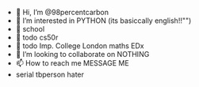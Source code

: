 - 👋 Hi, I’m @98percentcarbon
- 👀 I’m interested in PYTHON (its basiccally english!!"")
- 🌱 school
- 🌱 todo cs50r
- 🌱 todo Imp. College London maths EDx
- 💞️ I’m looking to collaborate on NOTHING
- 📫 How to reach me MESSAGE ME
- serial tbperson hater
<!---
lemonandlymer/lemonandlymer is a ✨ special ✨ repository because its `README.md` (this file) appears on your GitHub profile.
You can click the Preview link to take a look at your changes.
--->
